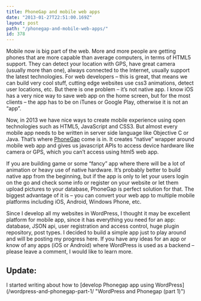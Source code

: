 ```yaml
---
title: PhoneGap and mobile web apps
date: "2013-01-27T22:51:00.169Z"
layout: post
path: "/phonegap-and-mobile-web-apps/"
id: 378
---
```


Mobile now is big part of the web. More and more people are getting phones that are more capable than average computers, in terms of HTML5 support. They can detect your location with GPS, have great camera (usually more than one), always connected to the Internet, usually support the latest technologies. For web developers – this is great, that means we can build very cool stuff, cutting edge websites use css3 animations, detect user locations, etc. But there is one problem – it’s not native app. I know iOS has a very nice way to save web app on the home screen, but for the most clients – the app has to be on iTunes or Google Play, otherwise it is not an “app”.

Now, in 2013 we have nice ways to create mobile experience using open technologies such as HTML5, JavaScript and CSS3. But almost every mobile app needs to be written in server side language like Objective C or Java. That’s where [PhoneGap](http://phonegap.com/) come is in. It creates “native” wrapper around mobile web app and gives us javascript APIs to access device hardware like camera or GPS, which you can’t access using html5 web app.

If you are building game or some “fancy” app where there will be a lot of animation or heavy use of native hardware. It’s probably better to build native app from the beginning, but if the app is only to let your users login on the go and check some info or register on your website or let them upload pictures to your database, PhoneGap is perfect solution for that. The biggest advantage of it is – you can convert your web app to multiple mobile platforms including iOS, Android, Windows Phone, etc.

Since I develop all my websites in WordPress, I thought it may be excellent platform for mobile app, since it has everything you need for an app: database, JSON api, user registration and access control, huge plugin repository, post types. I decided to build a simple app just to play around and will be posting my progress here. If you have any ideas for an app or know of any apps (iOS or Android) where WordPress is used as a backend – please leave a comment, I would like to learn more.

## Update:
I started writing about how to [develop Phonegap app using WordPress](/wordpress-and-phonegap-part-1/ \"WordPress and Phonegap (part 1)\")
